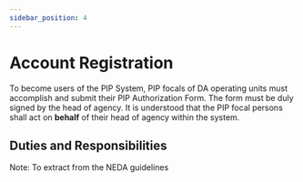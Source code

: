 ```yaml
---
sidebar_position: 4
---
```


# Account Registration

To become users of the PIP System, PIP focals of DA operating units must accomplish and submit
their PIP Authorization Form. The form must be duly signed by the head of agency. It is understood
that the PIP focal persons shall act on __behalf__ of their head of agency within the system.

## Duties and Responsibilities

Note: To extract from the NEDA guidelines
